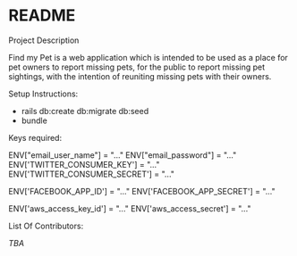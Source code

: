 # README

Project Description

Find my Pet is a web application which is intended to be used as a place for pet owners
to report missing pets, for the public to report missing pet sightings, with the intention
of reuniting missing pets with their owners.

Setup Instructions:

- rails db:create db:migrate db:seed
- bundle

Keys required:

ENV["email_user_name"] = "..."
ENV["email_password"]  = "..."
ENV['TWITTER_CONSUMER_KEY'] = "..."
ENV['TWITTER_CONSUMER_SECRET'] = "..."

ENV['FACEBOOK_APP_ID'] = "..."
ENV['FACEBOOK_APP_SECRET'] = "..."

ENV['aws_access_key_id'] = "..."
ENV['aws_access_secret'] = "..."

List Of Contributors:

*TBA*
